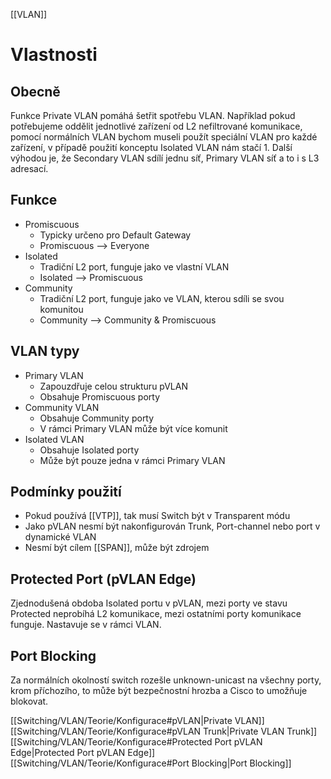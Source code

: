 [[VLAN]]

# Vlastnosti

## Obecně

Funkce Private VLAN pomáhá šetřit spotřebu VLAN.
Například pokud potřebujeme oddělit jednotlivé zařízení od L2 nefiltrované komunikace, pomocí normálních VLAN bychom museli použít speciální VLAN pro každé zařízení, v případě použití konceptu Isolated VLAN nám stačí 1.
Další výhodou je, že Secondary VLAN sdílí jednu síť, Primary VLAN síť a to i s L3 adresací.

## Funkce

- Promiscuous
	- Typicky určeno pro Default Gateway
	- Promiscuous --> Everyone
- Isolated
	- Tradiční L2 port, funguje jako ve vlastní VLAN
	- Isolated --> Promiscuous
- Community
	- Tradiční L2 port, funguje jako ve VLAN, kterou sdíli se svou komunitou
	- Community --> Community & Promiscuous

## VLAN typy

- Primary VLAN
	- Zapouzdřuje celou strukturu pVLAN
	- Obsahuje Promiscuous porty
- Community VLAN
	- Obsahuje Community porty
	- V rámci Primary VLAN může být více komunit
- Isolated VLAN
	- Obsahuje Isolated porty
	- Může být pouze jedna v rámci Primary VLAN

## Podmínky použití

- Pokud používá [[VTP]], tak musí Switch být v Transparent módu
- Jako pVLAN nesmí být nakonfigurován Trunk, Port-channel nebo port v dynamické VLAN
- Nesmí být cílem [[SPAN]], může být zdrojem

## Protected Port (pVLAN Edge)

Zjednodušená obdoba Isolated portu v pVLAN, mezi porty ve stavu Protected neprobíhá L2 komunikace, mezi ostatními porty komunikace funguje.
Nastavuje se v rámci VLAN.

## Port Blocking

Za normálních okolností switch rozešle unknown-unicast na všechny porty, krom příchozího, to může být bezpečnostní hrozba a Cisco to umožňuje blokovat.

[[Switching/VLAN/Teorie/Konfigurace#pVLAN|Private VLAN]]
[[Switching/VLAN/Teorie/Konfigurace#pVLAN Trunk|Private VLAN Trunk]]
[[Switching/VLAN/Teorie/Konfigurace#Protected Port pVLAN Edge|Protected Port pVLAN Edge]]
[[Switching/VLAN/Teorie/Konfigurace#Port Blocking|Port Blocking]]